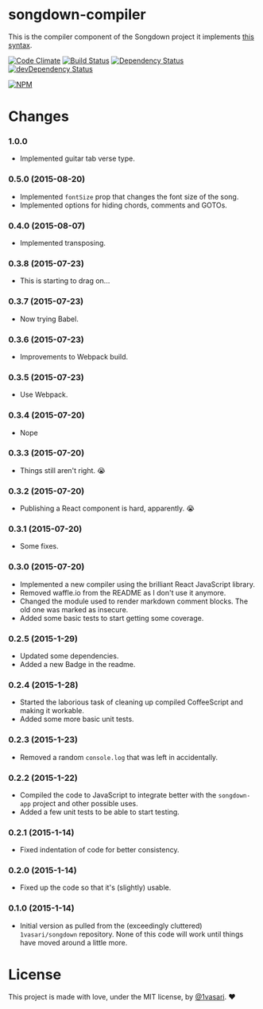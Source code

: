 # songdown-compiler

This is the compiler component of the Songdown project it implements [this syntax](https://github.com/1vasari/songdown-app/wiki/The-Songdown-Syntax).

[![Code Climate](https://codeclimate.com/github/1vasari/songdown-compiler/badges/gpa.svg)](https://codeclimate.com/github/1vasari/songdown-compiler)
[![Build Status](https://travis-ci.org/1vasari/songdown-compiler.svg)](https://travis-ci.org/1vasari/songdown-compiler)
[![Dependency Status](https://david-dm.org/1vasari/songdown-compiler.svg)](https://david-dm.org/1vasari/songdown-compiler)
[![devDependency Status](https://david-dm.org/1vasari/songdown-compiler/dev-status.svg)](https://david-dm.org/1vasari/songdown-compiler#info=devDependencies)

[![NPM](https://nodei.co/npm/songdown-compiler.png?downloads=true&downloadRank=true&stars=true)](https://nodei.co/npm/songdown-compiler/)

# Changes

### 1.0.0
- Implemented guitar tab verse type.

### 0.5.0 (2015-08-20)
- Implemented `fontSize` prop that changes the font size of the song.
- Implemented options for hiding chords, comments and GOTOs.

### 0.4.0 (2015-08-07)
- Implemented transposing.

### 0.3.8 (2015-07-23)
- This is starting to drag on...

### 0.3.7 (2015-07-23)
- Now trying Babel.

### 0.3.6 (2015-07-23)
- Improvements to Webpack build.

### 0.3.5 (2015-07-23)
- Use Webpack.

### 0.3.4 (2015-07-20)
- Nope

### 0.3.3 (2015-07-20)
- Things still aren't right. :sob:

### 0.3.2 (2015-07-20)
- Publishing a React component is hard, apparently. :sob:

### 0.3.1 (2015-07-20)
- Some fixes.

### 0.3.0 (2015-07-20)
- Implemented a new compiler using the brilliant React JavaScript library.
- Removed waffle.io from the README as I don't use it anymore.
- Changed the module used to render markdown comment blocks. The old one was marked as insecure.
- Added some basic tests to start getting some coverage.

### 0.2.5 (2015-1-29)
- Updated some dependencies.
- Added a new Badge in the readme.

### 0.2.4 (2015-1-28)
- Started the laborious task of cleaning up compiled CoffeeScript and making it workable.
- Added some more basic unit tests.

### 0.2.3 (2015-1-23)
- Removed a random `console.log` that was left in accidentally.

### 0.2.2 (2015-1-22)
- Compiled the code to JavaScript to integrate better with the `songdown-app` project and other possible uses.
- Added a few unit tests to be able to start testing.

### 0.2.1 (2015-1-14)
- Fixed indentation of code for better consistency.

### 0.2.0 (2015-1-14)
- Fixed up the code so that it's (slightly) usable.

### 0.1.0 (2015-1-14)
- Initial version as pulled from the (exceedingly cluttered) `1vasari/songdown` repository. None of this code will work until things have moved around a little more.

# License

This project is made with love, under the MIT license, by [@1vasari](https://twitter.com/1vasari). :heart:
